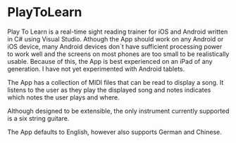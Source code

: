 # PlayToLearn
Play To Learn is a real-time sight reading trainer for iOS and Android written in C# using Visual Studio.  Athough the App should work on any Android or iOS device, many Android devices don´t have sufficient processing power to work well and the screens on most phones are too small to be realistically usable.  Because of this, the App is best experienced on an iPad of any generation.  I have not yet experimented with Android tablets.

The App has a collection of MIDI files that can be read to display a song.  It listens to the user as they play the displayed song 
and notes indicates which notes the user plays and where.

Although designed to be extensible, the only instrument currently supported is a six string guitare.

The App defaults to English, however also supports German and Chinese.
